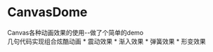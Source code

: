 # CanvasDome
Canvas各种动画效果的使用--做了个简单的demo
 </br>
 几句代码实现组合炫酷动画
    * 震动效果
    * 渐入效果
    * 弹簧效果
    * 形变效果
